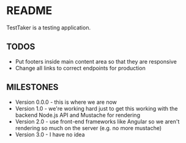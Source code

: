 # README #
TestTaker is a testing application.
## TODOS ##
- Put footers inside main content area so that they are responsive
- Change all links to correct endpoints for production
## MILESTONES ##
- Version 0.0.0 - this is where we are now
- Version 1.0 - we're working hard just to get this working with the backend Node.js API and Mustache for rendering
- Version 2.0 - use front-end frameworks like Angular so we aren't rendering so much on the server (e.g. no more mustache)
- Version 3.0 - I have no idea

